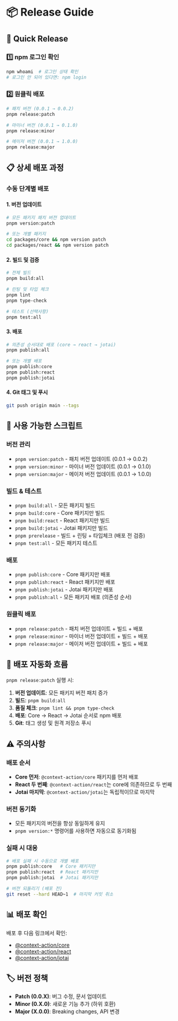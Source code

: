 # 📦 Release Guide

## 🚀 Quick Release

### 1️⃣ npm 로그인 확인
```bash
npm whoami  # 로그인 상태 확인
# 로그인 안 되어 있다면: npm login
```

### 2️⃣ 원클릭 배포
```bash
# 패치 버전 (0.0.1 → 0.0.2)
pnpm release:patch

# 마이너 버전 (0.0.1 → 0.1.0)  
pnpm release:minor

# 메이저 버전 (0.0.1 → 1.0.0)
pnpm release:major
```

## 📋 상세 배포 과정

### 수동 단계별 배포

#### 1. 버전 업데이트
```bash
# 모든 패키지 패치 버전 업데이트
pnpm version:patch

# 또는 개별 패키지
cd packages/core && npm version patch
cd packages/react && npm version patch
```

#### 2. 빌드 및 검증
```bash
# 전체 빌드
pnpm build:all

# 린팅 및 타입 체크
pnpm lint
pnpm type-check

# 테스트 (선택사항)
pnpm test:all
```

#### 3. 배포
```bash
# 의존성 순서대로 배포 (core → react → jotai)
pnpm publish:all

# 또는 개별 배포
pnpm publish:core
pnpm publish:react
pnpm publish:jotai
```

#### 4. Git 태그 및 푸시
```bash
git push origin main --tags
```

## 🔧 사용 가능한 스크립트

### 버전 관리
- `pnpm version:patch` - 패치 버전 업데이트 (0.0.1 → 0.0.2)
- `pnpm version:minor` - 마이너 버전 업데이트 (0.0.1 → 0.1.0)
- `pnpm version:major` - 메이저 버전 업데이트 (0.0.1 → 1.0.0)

### 빌드 & 테스트
- `pnpm build:all` - 모든 패키지 빌드
- `pnpm build:core` - Core 패키지만 빌드
- `pnpm build:react` - React 패키지만 빌드
- `pnpm build:jotai` - Jotai 패키지만 빌드
- `pnpm prerelease` - 빌드 + 린팅 + 타입체크 (배포 전 검증)
- `pnpm test:all` - 모든 패키지 테스트

### 배포
- `pnpm publish:core` - Core 패키지만 배포
- `pnpm publish:react` - React 패키지만 배포  
- `pnpm publish:jotai` - Jotai 패키지만 배포
- `pnpm publish:all` - 모든 패키지 배포 (의존성 순서)

### 원클릭 배포
- `pnpm release:patch` - 패치 버전 업데이트 + 빌드 + 배포
- `pnpm release:minor` - 마이너 버전 업데이트 + 빌드 + 배포
- `pnpm release:major` - 메이저 버전 업데이트 + 빌드 + 배포

## 🔄 배포 자동화 흐름

`pnpm release:patch` 실행 시:

1. **버전 업데이트**: 모든 패키지 버전 패치 증가
2. **빌드**: `pnpm build:all`
3. **품질 체크**: `pnpm lint && pnpm type-check`  
4. **배포**: Core → React → Jotai 순서로 npm 배포
5. **Git**: 태그 생성 및 원격 저장소 푸시

## ⚠️ 주의사항

### 배포 순서
- **Core 먼저**: `@context-action/core` 패키지를 먼저 배포
- **React 두 번째**: `@context-action/react`는 core에 의존하므로 두 번째
- **Jotai 마지막**: `@context-action/jotai`는 독립적이므로 마지막

### 버전 동기화
- 모든 패키지의 버전을 항상 동일하게 유지
- `pnpm version:*` 명령어를 사용하면 자동으로 동기화됨

### 실패 시 대응
```bash
# 배포 실패 시 수동으로 개별 배포
pnpm publish:core   # Core 패키지만
pnpm publish:react  # React 패키지만
pnpm publish:jotai  # Jotai 패키지만

# 버전 되돌리기 (배포 전)
git reset --hard HEAD~1  # 마지막 커밋 취소
```

## 📊 배포 확인

배포 후 다음 링크에서 확인:
- [@context-action/core](https://www.npmjs.com/package/@context-action/core)
- [@context-action/react](https://www.npmjs.com/package/@context-action/react)
- [@context-action/jotai](https://www.npmjs.com/package/@context-action/jotai)

## 🏷️ 버전 정책

- **Patch (0.0.X)**: 버그 수정, 문서 업데이트
- **Minor (0.X.0)**: 새로운 기능 추가 (하위 호환)
- **Major (X.0.0)**: Breaking changes, API 변경